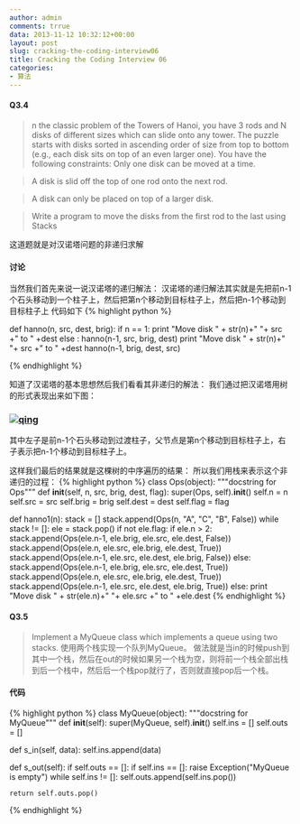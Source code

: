 ```yaml
---
author: admin
comments: trrue
data: 2013-11-12 10:32:12+00:00
layout: post
slug: cracking-the-coding-interview06
title: Cracking the Coding Interview 06
categories: 
- 算法
---
```

#### Q3.4
>n the classic problem of the Towers of Hanoi, you have 3 rods and N disks of different sizes which can slide onto any tower. The puzzle starts with disks sorted in ascending order of size from top to bottom (e.g., each disk sits on top of an even larger one). You have the following constraints:
>Only one disk can be moved at a time.

>A disk is slid off the top of one rod onto the next rod.

>A disk can only be placed on top of a larger disk.

>Write a program to move the disks from the first rod to the last using Stacks

这道题就是对汉诺塔问题的非递归求解

#### 讨论
当然我们首先来说一说汉诺塔的递归解法：
汉诺塔的递归解法其实就是先把前n-1个石头移动到一个柱子上，然后把第n个移动到目标柱子上，然后把n-1个移动到目标柱子上
代码如下
{% highlight python %}

def hanno(n, src, dest, brig):
  if n == 1:
	print "Move disk " + str(n)+" "+ src +" to " +dest
  else :
	hanno(n-1, src, brig, dest)
	print "Move disk " + str(n)+" "+ src +" to " +dest
	hanno(n-1, brig, dest, src)
		
{% endhighlight %}

知道了汉诺塔的基本思想然后我们看看其非递归的解法：
我们通过把汉诺塔用树的形式表现出来如下图：
### [![qing](http://images.cnitblog.com/blog/391180/201212/24181835-a519afc480f64484b0e91622494611ca.jpg)](http://images.cnitblog.com/blog/391180/201212/24181835-a519afc480f64484b0e91622494611ca.jpg)

其中左子是前n-1个石头移动到过渡柱子，父节点是第n个移动到目标柱子上，右子表示把n-1个移动到目标柱子上。

这样我们最后的结果就是这棵树的中序遍历的结果：
所以我们用栈来表示这个非递归的过程：
{% highlight python %}
class Ops(object):
  """docstring for Ops"""
  def __init__(self, n, src, brig, dest, flag):
	super(Ops, self).__init__()
	self.n = n
	self.src = src
	self.brig = brig
	self.dest = dest
	self.flag = flag

def hanno1(n):
  stack = []
  stack.append(Ops(n, "A", "C", "B", False))
  while stack != []:
   ele = stack.pop()
   if not ele.flag:
     if ele.n > 2:
       stack.append(Ops(ele.n-1, ele.brig, ele.src, ele.dest, False))
       stack.append(Ops(ele.n, ele.src, ele.brig, ele.dest, True))
       stack.append(Ops(ele.n-1, ele.src, ele.dest, ele.brig, False))
     else:
       stack.append(Ops(ele.n-1, ele.brig, ele.src, ele.dest, True))
       stack.append(Ops(ele.n, ele.src, ele.brig, ele.dest, True))
       stack.append(Ops(ele.n-1, ele.src, ele.dest, ele.brig, True))
     else:
       print "Move disk " + str(ele.n)+" "+ ele.src +" to " +ele.dest
{% endhighlight %}

#### Q3.5
>Implement a MyQueue class which implements a queue using two stacks.
使用两个栈实现一个队列MyQueue。
做法就是当in的时候push到其中一个栈，然后在out的时候如果另一个栈为空，则将前一个栈全部出栈到后一个栈中，然后后一个栈pop就行了，否则就直接pop后一个栈。

#### 代码
{% highlight python %}
class MyQueue(object):
  """docstring for MyQueue"""
  def __init__(self):
	super(MyQueue, self).__init__()
	self.ins = []
	self.outs = []

  def s_in(self, data):
	self.ins.append(data)

  def s_out(self):
	if self.outs == []:
	  if self.ins == []:
		raise Exception("MyQueue is empty")
		while self.ins != []:
		self.outs.append(self.ins.pop())

	return self.outs.pop()
{% endhighlight %}